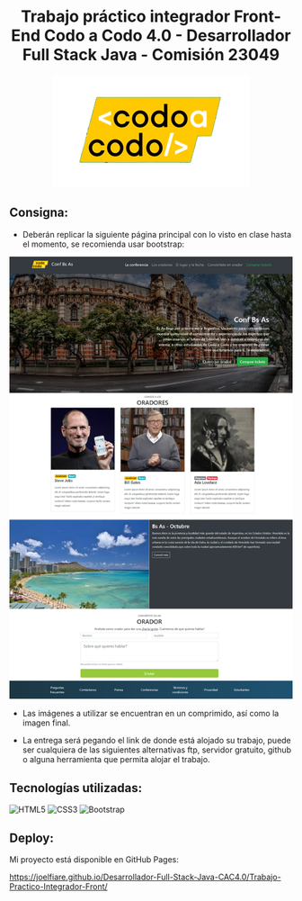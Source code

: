 <h1 align="center"> Trabajo práctico integrador Front-End Codo a Codo 4.0 - Desarrollador Full Stack Java - Comisión 23049</h1>

<div align="center">
  <img src="https://github.com/JoelFiare/Desarrollador-Full-Stack-Java-CAC4.0/blob/main/Trabajo-Practico-Integrador-Front/assets/img/codoacodo.png" />
</div>

## Consigna:
- Deberán replicar la siguiente página principal con lo visto en clase hasta el momento, se recomienda usar bootstrap:

![final_front_2021](https://github.com/JoelFiare/Desarrollador-Full-Stack-Java-CAC4.0/blob/main/Trabajo-Practico-Integrador-Front/assets/img/final_front_2021.jpg)

- Las imágenes a utilizar se encuentran en un comprimido, así como la imagen final.

- La entrega será pegando el link de donde está alojado su trabajo, puede ser cualquiera de las siguientes alternativas ftp, servidor gratuito, github o alguna herramienta que permita alojar el trabajo.

## Tecnologías utilizadas:
![HTML5](https://img.shields.io/badge/html5-%23E34F26.svg?style=for-the-badge&logo=html5&logoColor=white) ![CSS3](https://img.shields.io/badge/css3-%231572B6.svg?style=for-the-badge&logo=css3&logoColor=white) ![Bootstrap](https://img.shields.io/badge/bootstrap-%23563D7C.svg?style=for-the-badge&logo=bootstrap&logoColor=white)

## Deploy:
Mi proyecto está disponible en GitHub Pages:

https://joelfiare.github.io/Desarrollador-Full-Stack-Java-CAC4.0/Trabajo-Practico-Integrador-Front/
